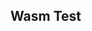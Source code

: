 ---
---

## Wasm Test

<link rel="manifest" href="./manifest.json" />
<link rel="icon" type="image/png" href="./resources/assets/vanilla/texture/logo/logo-1024x1024-color.png" />
<link rel="icon" type="image/svg+xml" href="./resources/assets/vanilla/texture/logo/logo.svg" />
<!-- Stop browser from looking for non-existent favicon-->
<link rel="shortcut icon" href="data:image/x-icon;," type="image/x-icon">
<link rel="license" href="./pkg/LICENSE" />


<canvas id="catgirl-engine-canvas"></canvas>
<!-- <script type="text/javascript">console.clear();</script> -->
<script type="text/javascript">
    if ('serviceWorker' in navigator) {
        if (window.performance && performance.mark) {
            performance.mark("Service-Worker: Register");
        }

        navigator.serviceWorker.register("./service-worker.js");
    }
</script>
<script type="module">
    if (window.performance && performance.mark) {
        performance.mark("Wasm: Download");
    }

    import init, * as engine from "./pkg/main.js";

    window.addEventListener('load', async function () {
        if (window.performance && performance.mark) {
            performance.mark("Wasm: Initialize");
        }

        try {
            await init();
        } catch(error) {
            // console.error("Wasm Error: " + error);
            return;
        }

        if (window.performance && performance.mark) {
            performance.mark("Wasm: Loaded");
        }

        console.log("WASM Loaded");
        console.debug("%cYou can gain access to the engine's functions by calling %cgetEngine()", "color: orange; font-weight: bold; font-size: 200%", "color: purple; font-weight: bold; font-size: 200%");
        // engine.print_version();
        // engine.print_dependencies();
    });

    /**
     * Allows retrieving engine
     * @returns {engine} Exported engine functions
     */
    export function getEngine() {
        return engine;
    }

    // Allows retrieving engine from console
    //   as window.getEngine()
    globalThis.getEngine = getEngine
</script>
